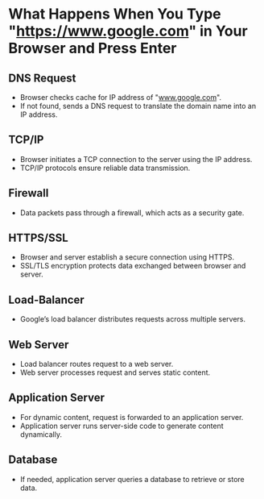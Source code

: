 # What Happens When You Type "https://www.google.com" in Your Browser and Press Enter

## DNS Request
- Browser checks cache for IP address of "www.google.com".
- If not found, sends a DNS request to translate the domain name into an IP address.

## TCP/IP
- Browser initiates a TCP connection to the server using the IP address.
- TCP/IP protocols ensure reliable data transmission.

## Firewall
- Data packets pass through a firewall, which acts as a security gate.

## HTTPS/SSL
- Browser and server establish a secure connection using HTTPS.
- SSL/TLS encryption protects data exchanged between browser and server.

## Load-Balancer
- Google’s load balancer distributes requests across multiple servers.

## Web Server
- Load balancer routes request to a web server.
- Web server processes request and serves static content.

## Application Server
- For dynamic content, request is forwarded to an application server.
- Application server runs server-side code to generate content dynamically.

## Database
- If needed, application server queries a database to retrieve or store data.
